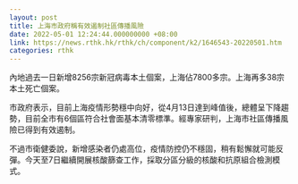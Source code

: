 ```yaml
---
layout: post
title: 上海市政府稱有效遏制社區傳播風險
date: 2022-05-01 12:24:44.000000000 +08:00
link: https://news.rthk.hk/rthk/ch/component/k2/1646543-20220501.htm
categories: rthk
---
```


內地過去一日新增8256宗新冠病毒本土個案，上海佔7800多宗。上海再多38宗本土死亡個案。

市政府表示，目前上海疫情形勢穩中向好，從4月13日達到峰值後，總體呈下降趨勢，目前全市有6個區符合社會面基本清零標準。經專家研判，上海市社區傳播風險已得到有效遏制。

不過市衛健委說，新增感染者仍處高位，疫情防控仍不穩固，稍有鬆懈就可能反彈。今天至7日繼續開展核酸篩查工作，採取分區分級的核酸和抗原組合檢測模式。
